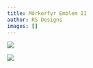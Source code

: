 ```yaml
---
title: Mörkerfyr Emblem II
author: RS Designs
images: []
---
```

![](/img/gallery/BlackBG2.png)

![](/img/gallery/WhiteBG2.png)
